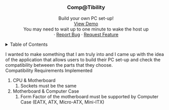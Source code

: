 <a id="readme-top"></a>

<br />
<div align="center">
  <h3 align="center">Comp@Tibility</h3>
  <p align="center">
    Build your own PC set-up!
    <br />
    <a href="https://comp-atibility-1.onrender.com/">View Demo</a>
    <br />
    You may need to wait up to one minute to wake the host up
    <br />
    &middot;
    <a href="">Report Bug</a>
    &middot;
    <a href="">Request Feature</a>
  </p>
</div>

<!-- TABLE OF CONTENTS -->
<details>
  <summary>Table of Contents</summary>
  <ol>
    <li>
      <a href="#about-the-project">About The Project</a>
      <ul>
        <li><a href="#built-with">Built With</a></li>
      </ul>
    </li>
    <li>
      <a href="#getting-started">Getting Started</a>
      <ul>
        <li><a href="#prerequisites">Prerequisites</a></li>
        <li><a href="#installation">Installation</a></li>
      </ul>
    </li>
    <li><a href="#usage">Usage</a></li>
    <li><a href="#contributing">Contributing</a></li>
    <li><a href="#licence">License</a></li>
    <li><a href="#contact">Contact</a></li>
  </ol>
</details>

<!-- ABOUT THE PROJECT -->
I wanted to make something that I am truly into and I came up with the idea of the application that allows users to build their PC set-up and check the compatibility betweeen the parts that they choose. 
<br />
Compatibility Requirements Implemented
<ol>
  <li>
    CPU & Motherboard
    <ol>
      <li>Sockets must be the same</li>
    </ol>
  </li>
  <li>
    Motherboard & Computer Case
    <ol>
      <li>Form Factor of the motherboard must be supported by Computer Case (EATX, ATX, Micro-ATX, Mini-ITX)</li>
    </ol>
  </li>
</ol>
































